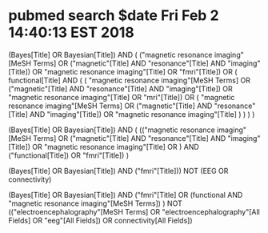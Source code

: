 # pubmed search $date Fri Feb  2 14:40:13 EST 2018
(Bayes[Title] OR Bayesian[Title]) AND 
(	("magnetic resonance imaging"[MeSH Terms] OR 
	("magnetic"[Title] AND "resonance"[Title] AND "imaging"[Title]) OR 
	"magnetic resonance imaging"[Title] OR 
	"fmri"[Title]) OR 
	(	functional[Title] AND 
		(	(	"magnetic resonance imaging"[MeSH Terms] OR 
				("magnetic"[Title] AND "resonance"[Title] AND "imaging"[Title]) OR 
				"magnetic resonance imaging"[Title] OR 
				"mri"[Title]) 
			OR 
			(	"magnetic resonance imaging"[MeSH Terms] OR 
				("magnetic"[Title] AND "resonance"[Title] AND "imaging"[Title]) OR 
				"magnetic resonance imaging"[Title]
			)
		)
	)
) 

(Bayes[Title] OR Bayesian[Title]) AND 
(	(("magnetic resonance imaging"[MeSH Terms] OR 
	("magnetic"[Title] AND "resonance"[Title] AND "imaging"[Title]) OR 
	"magnetic resonance imaging"[Title] OR 
	) AND ("functional[Title])  OR 
	"fmri"[Title])
) 

(Bayes[Title] OR Bayesian[Title]) AND ("fmri"[Title])) NOT (EEG OR  connectivity)

(Bayes[Title] OR Bayesian[Title]) AND ("fmri"[Title] OR (functional AND "magnetic resonance imaging"[MeSH Terms]) )  NOT (("electroencephalography"[MeSH Terms] OR "electroencephalography"[All Fields] OR "eeg"[All Fields]) OR connectivity[All Fields])



